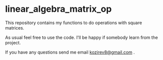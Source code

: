 # linear_algebra_matrix_op
This repository contains my functions to do operations with square matrices.

As usual feel free to use the code. I'll be happy if somebody learn from the project.

If you have any questions send me email kozirev8@gmail.com .
